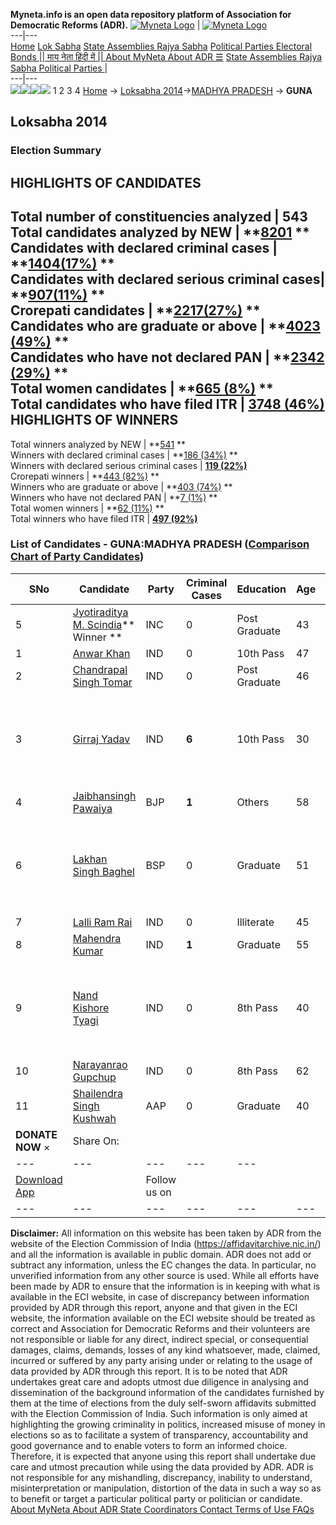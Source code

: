 **Myneta.info is an open data repository platform of Association for Democratic Reforms (ADR).**
[![Myneta Logo](https://www.myneta.info/lib/img/myneta-logo.png)](https://www.myneta.info/) | [![Myneta Logo](https://www.myneta.info/lib/img/adr-logo.png)](https://adrindia.org)  
---|---  
[Home](https://www.myneta.info/) [Lok Sabha](https://www.myneta.info/#ls "Lok Sabha") [ State Assemblies ](https://www.myneta.info/#sa "State Assemblies") [Rajya Sabha](https://www.myneta.info/#rs "Rajya Sabha") [Political Parties ](https://www.myneta.info/party "Political Parties") [ Electoral Bonds ](https://www.myneta.info/electoral_bonds "Electoral Bonds") [ || माय नेता हिंदी में || ](https://translate.google.co.in/translate?prev=hp&hl=en&js=y&u=www.myneta.info&sl=en&tl=hi&history_state0=) [ About MyNeta ](https://adrindia.org/content/about-myneta) [ About ADR ](https://adrindia.org/about-adr/who-we-are) [☰](javascript:void\(0\))
[ State Assemblies ](https://www.myneta.info/#sa "State Assemblies") [ Rajya Sabha ](https://www.myneta.info/#rs "Rajya Sabha") [ Political Parties ](https://www.myneta.info/party "Political Parties")
|   
---|---  
![](https://www.myneta.info/lib/img/banner/banner-1.png)![](https://www.myneta.info/lib/img/banner/banner-2.png)![](https://www.myneta.info/lib/img/banner/banner-3.png)![](https://www.myneta.info/lib/img/banner/banner-4.png)
1  2  3  4 
[Home](https://www.myneta.info/) → [Loksabha 2014](https://www.myneta.info/ls2014/)→[MADHYA PRADESH](https://www.myneta.info/ls2014/index.php?action=show_constituencies&state_id=12) → **GUNA**
### 
## Loksabha 2014
###  Election Summary 
HIGHLIGHTS OF CANDIDATES  
---  
Total number of constituencies analyzed |  543   
Total candidates analyzed by NEW | **[8201](https://www.myneta.info/ls2014/index.php?action=summary&subAction=candidates_analyzed&sort=candidate#summary) **  
Candidates with declared criminal cases | **[1404(17%)](https://www.myneta.info/ls2014/index.php?action=summary&subAction=crime&sort=candidate#summary) **  
Candidates with declared serious criminal cases| **[907(11%)](https://www.myneta.info/ls2014/index.php?action=summary&subAction=serious_crime&sort=candidate#summary) **  
Crorepati candidates | **[2217(27%)](https://www.myneta.info/ls2014/index.php?action=summary&subAction=crorepati&sort=candidate#summary) **  
Candidates who are graduate or above | **[4023 (49%)](https://www.myneta.info/ls2014/index.php?action=summary&subAction=education&sort=candidate#summary) **  
Candidates who have not declared PAN | **[2342 (29%)](https://www.myneta.info/ls2014/index.php?action=summary&subAction=without_pan&sort=candidate#summary) **  
Total women candidates | **[665 (8%)](https://www.myneta.info/ls2014/index.php?action=summary&subAction=women_candidate&sort=candidate#summary) **  
Total candidates who have filed ITR | [**3748 (46%)**](https://www.myneta.info/ls2014/index.php?action=summary&subAction=filed_itr&sort=candidate#summary)  
HIGHLIGHTS OF WINNERS  
---  
Total winners analyzed by NEW | **[541](https://www.myneta.info/ls2014/index.php?action=summary&subAction=winner_analyzed&sort=candidate#summary) **  
Winners with declared criminal cases | **[186 (34%)](https://www.myneta.info/ls2014/index.php?action=summary&subAction=winner_crime&sort=candidate#summary) **  
Winners with declared serious criminal cases | **[119 (22%)](https://www.myneta.info/ls2014/index.php?action=summary&subAction=winner_serious_crime&sort=candidate#summary)**  
Crorepati winners | **[443 (82%)](https://www.myneta.info/ls2014/index.php?action=summary&subAction=winner_crorepati&sort=candidate#summary) **  
Winners who are graduate or above | **[403 (74%)](https://www.myneta.info/ls2014/index.php?action=summary&subAction=winner_education&sort=candidate#summary) **  
Winners who have not declared PAN | **[7 (1%)](https://www.myneta.info/ls2014/index.php?action=summary&subAction=winner_without_pan&sort=candidate#summary) **  
Total women winners | **[62 (11%)](https://www.myneta.info/ls2014/index.php?action=summary&subAction=winner_women&sort=candidate#summary) **  
Total winners who have filed ITR | [**497 (92%)**](https://www.myneta.info/ls2014/index.php?action=summary&subAction=winner_filed_itr&sort=candidate#summary)  
### List of Candidates - GUNA:MADHYA PRADESH ([Comparison Chart of Party Candidates](https://www.myneta.info/ls2014/comparisonchart.php?constituency_id=318))
SNo | Candidate| Party| Criminal Cases| Education| Age| Total Assets| Liabilities  
---|---|---|---|---|---|---|---  
5  | [Jyotiraditya M. Scindia](https://www.myneta.info/ls2014/candidate.php?candidate_id=2933)** Winner ** | INC | 0 | Post Graduate| 43 | Rs 33,08,88,751 ~ 33 Crore+ | Rs 7,95,000 ~ 7 Lacs+  
1  | [Anwar Khan](https://www.myneta.info/ls2014/candidate.php?candidate_id=2944) | IND | 0 | 10th Pass| 47 | Rs 77,000 ~ 77 Thou+ | Rs 0 ~   
2  | [Chandrapal Singh Tomar](https://www.myneta.info/ls2014/candidate.php?candidate_id=2934) | IND | 0 | Post Graduate| 46 | Rs 67,30,000 ~ 67 Lacs+ | Rs 2,00,000 ~ 2 Lacs+  
3  | [Girraj Yadav](https://www.myneta.info/ls2014/candidate.php?candidate_id=2941) | IND | **6** | 10th Pass| 30 | ![](https://myneta.info/image_v2.php?myneta_folder=ls2014&candidate_id=2941&col=ta) | ![](https://myneta.info/image_v2.php?myneta_folder=ls2014&candidate_id=2941&col=lia)  
4  | [Jaibhansingh Pawaiya](https://www.myneta.info/ls2014/candidate.php?candidate_id=2938) | BJP | **1** | Others| 58 | Rs 88,60,522 ~ 88 Lacs+ | Rs 72,000 ~ 72 Thou+  
6  | [Lakhan Singh Baghel](https://www.myneta.info/ls2014/candidate.php?candidate_id=2935) | BSP | 0 | Graduate| 51 | ![](https://myneta.info/image_v2.php?myneta_folder=ls2014&candidate_id=2935&col=ta) | ![](https://myneta.info/image_v2.php?myneta_folder=ls2014&candidate_id=2935&col=lia)  
7  | [Lalli Ram Rai](https://www.myneta.info/ls2014/candidate.php?candidate_id=2943) | IND | 0 | Illiterate| 45 | Rs 1,31,000 ~ 1 Lacs+ | Rs 0 ~   
8  | [Mahendra Kumar](https://www.myneta.info/ls2014/candidate.php?candidate_id=2940) | IND | **1** | Graduate| 55 | Rs 17,60,000 ~ 17 Lacs+ | Rs 3,20,000 ~ 3 Lacs+  
9  | [Nand Kishore Tyagi](https://www.myneta.info/ls2014/candidate.php?candidate_id=2942) | IND | 0 | 8th Pass| 40 | ![](https://myneta.info/image_v2.php?myneta_folder=ls2014&candidate_id=2942&col=ta) | ![](https://myneta.info/image_v2.php?myneta_folder=ls2014&candidate_id=2942&col=lia)  
10  | [Narayanrao Gupchup](https://www.myneta.info/ls2014/candidate.php?candidate_id=2939) | IND | 0 | 8th Pass| 62 | Rs 40,55,500 ~ 40 Lacs+ | Rs 0 ~   
11  | [Shailendra Singh Kushwah](https://www.myneta.info/ls2014/candidate.php?candidate_id=2937) | AAP | 0 | Graduate| 40 | Rs 36,26,314 ~ 36 Lacs+ | Rs 20,75,000 ~ 20 Lacs+  
|  **DONATE NOW** × |  Share On:  | [](https://api.whatsapp.com/send?text=https%3A%2F%2Fmyneta.info%2Fpunjab2022%2Findex.php%3Faction%3Dshow_constituencies%26state_id%3D19) | [](https://www.facebook.com/sharer/sharer.php?u=https%3A%2F%2Fmyneta.info%2Fpunjab2022%2Findex.php%3Faction%3Dshow_constituencies%26state_id%3D19) | [](https://twitter.com/share?url=https%3A%2F%2Fmyneta.info%2Fpunjab2022%2Findex.php%3Faction%3Dshow_constituencies%26state_id%3D19)  
---|---|---|---|---  
| [ Download App ](https://play.google.com/store/apps/details?id=com.webrosoft.myneta1&pcampaignid=pcampaignidMKT-Other-global-all-co-prtnr-py-PartBadge-Mar2515-1) | [](https://play.google.com/store/apps/details?id=com.webrosoft.myneta1&pcampaignid=pcampaignidMKT-Other-global-all-co-prtnr-py-PartBadge-Mar2515-1) |  Follow us on  | [](https://www.facebook.com/adrindia.org/) | [](https://twitter.com/adrspeaks) | [](https://groups.google.com/g/national-election-watch?hl=en&pli=1) | [](https://www.instagram.com/adrspeaks/) | [](https://www.youtube.com/user/adrspeaks) | [](https://sharechat.com/profile/adrspeaks)  
---|---|---|---|---|---|---|---|---  
**Disclaimer:** All information on this website has been taken by ADR from the website of the Election Commission of India (https://affidavitarchive.nic.in/) and all the information is available in public domain. ADR does not add or subtract any information, unless the EC changes the data. In particular, no unverified information from any other source is used. While all efforts have been made by ADR to ensure that the information is in keeping with what is available in the ECI website, in case of discrepancy between information provided by ADR through this report, anyone and that given in the ECI website, the information available on the ECI website should be treated as correct and Association for Democratic Reforms and their volunteers are not responsible or liable for any direct, indirect special, or consequential damages, claims, demands, losses of any kind whatsoever, made, claimed, incurred or suffered by any party arising under or relating to the usage of data provided by ADR through this report. It is to be noted that ADR undertakes great care and adopts utmost due diligence in analysing and dissemination of the background information of the candidates furnished by them at the time of elections from the duly self-sworn affidavits submitted with the Election Commission of India. Such information is only aimed at highlighting the growing criminality in politics, increased misuse of money in elections so as to facilitate a system of transparency, accountability and good governance and to enable voters to form an informed choice. Therefore, it is expected that anyone using this report shall undertake due care and utmost precaution while using the data provided by ADR. ADR is not responsible for any mishandling, discrepancy, inability to understand, misinterpretation or manipulation, distortion of the data in such a way so as to benefit or target a particular political party or politician or candidate. 
[ About MyNeta ](https://adrindia.org/content/about-myneta) [ About ADR ](https://adrindia.org/about-adr/who-we-are) [ State Coordinators ](https://adrindia.org/about-adr/state-coordinators) [ Contact ](https://adrindia.org/contact-us) [ Terms of Use ](https://adrindia.org/content/adr-terms-use) [ FAQs ](https://adrindia.org/content/faqs)
